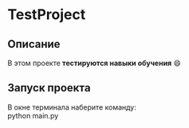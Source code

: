 # TestProject

## Описание
В этом проекте **тестируются навыки обучения**
:smile:

## Запуск проекта

В окне терминала наберите команду:  
python main.py


